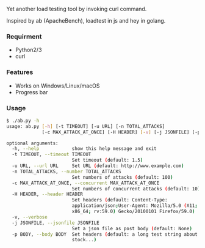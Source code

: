 Yet another load testing tool by invoking curl command.

Inspired by ab (ApacheBench), loadtest in js and hey in golang.

### Requirment

* Python2/3
* curl

### Features

* Works on Windows/Linux/macOS
* Progress bar

### Usage

```sh
$ ./ab.py -h
usage: ab.py [-h] [-t TIMEOUT] [-u URL] [-n TOTAL_ATTACKS]
             [-c MAX_ATTACK_AT_ONCE] [-H HEADER] [-v] [-j JSONFILE] [-p BODY]

optional arguments:
  -h, --help            show this help message and exit
  -t TIMEOUT, --timeout TIMEOUT
                        Set timeout (default: 1.5)
  -u URL, --url URL     Set URL (default: http://www.example.com)
  -n TOTAL_ATTACKS, --number TOTAL_ATTACKS
                        Set numbers of attacks (default: 100)
  -c MAX_ATTACK_AT_ONCE, --concurrent MAX_ATTACK_AT_ONCE
                        Set numbers of concurrent attacks (default: 10)
  -H HEADER, --header HEADER
                        Set headers (default: Content-Type:
                        application/json;User-Agent: Mozilla/5.0 (X11; Linux
                        x86_64; rv:59.0) Gecko/20100101 Firefox/59.0)
  -v, --verbose
  -j JSONFILE, --jsonfile JSONFILE
                        Set a json file as post body (default: None)
  -p BODY, --body BODY  Set headers (default: a long test string about
                        stock...)
```
